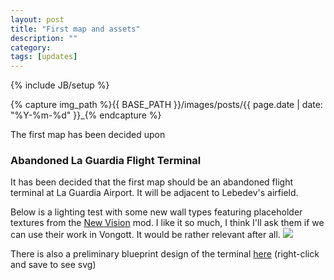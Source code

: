 ```yaml
---
layout: post
title: "First map and assets"
description: ""
category: 
tags: [updates]
---
```

{% include JB/setup %}

{% capture img_path %}{{ BASE_PATH }}/images/posts/{{ page.date | date: "%Y-%m-%d" }}_{% endcapture %}

The first map has been decided upon

<!--more-->

### Abandoned La Guardia Flight Terminal
It has been decided that the first map should be an abandoned flight terminal at La Guardia Airport. It will be adjacent to Lebedev's airfield.

Below is a lighting test with some new wall types featuring placeholder textures from the [New Vision](http://www.moddb.com/mods/new-vision) mod. I like it so much, I think I'll ask them if we can use their work in Vongott. It would be rather relevant after all. 
<a href="{{ img_path }}lighting.jpg"><img src="{{ img_path }}lighting.jpg" /></a>

There is also a preliminary blueprint design of the terminal [here](https://github.com/mrzapp/vongott/raw/master/vongott/Concept/Maps/1-1_la_guardia_terminal.svg) (right-click and save to see svg)
